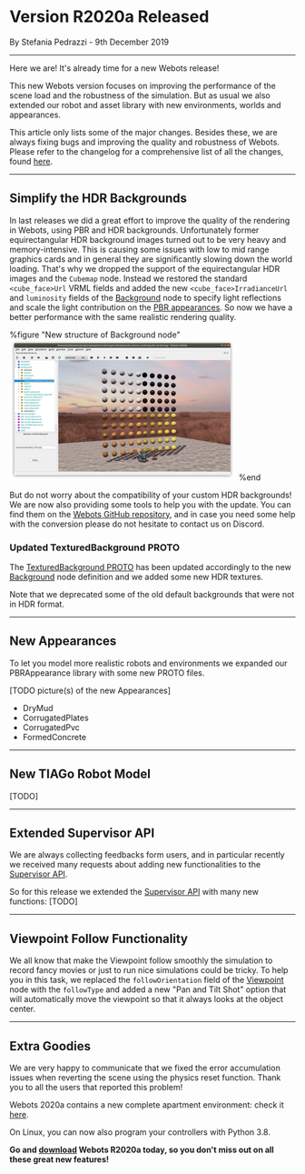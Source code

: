 # Version R2020a Released

<p id="publish-data">By Stefania Pedrazzi - 9th December 2019</p>

---

Here we are! It's already time for a new Webots release!

This new Webots version focuses on improving the performance of the scene load and the robustness of the simulation. But as usual we also extended our robot and asset library with new environments, worlds and appearances.

This article only lists some of the major changes.
Besides these, we are always fixing bugs and improving the quality and robustness of Webots.
Please refer to the changelog for a comprehensive list of all the changes, found [here](../reference/changelog-R2020a.md).

---

## Simplify the HDR Backgrounds

In last releases we did a great effort to improve the quality of the rendering in Webots, using PBR and HDR backgrounds.
Unfortunately former equirectangular HDR background images turned out to be very heavy and memory-intensive.
This is causing some issues with low to mid range graphics cards and in general they are significantly slowing down the world loading.
That's why we dropped the support of the equirectangular HDR images and the `Cubemap` node.
Instead we restored the standard `<cube_face>Url` VRML fields and added the new `<cube_face>IrradianceUrl` and `luminosity` fields of the [Background](../reference/background.md) node to specify light reflections and scale the light contribution on the [PBR appearances](../reference/pbrappearance.md).
So now we have a better performance with the same realistic rendering quality.

%figure "New structure of Background node"
![New Background Fields](images/background_new_fields.thumbnail.png)
%end

But do not worry about the compatibility of your custom HDR backgrounds!
We are now also providing some tools to help you with the update.
You can find them on the [Webots GitHub repository](https://github.com/cyberbotics/webots/tree/R2020a/scripts/image_tools), and in case you need some help with the conversion please do not hesitate to contact us on Discord.

### Updated TexturedBackground PROTO

The [TexturedBackground PROTO](../guide/object-backgrounds.md#texturedbackground) has been updated accordingly to the new [Background](../reference/background.md) node definition and we added some new HDR textures.

Note that we deprecated some of the old default backgrounds that were not in HDR format.

---

## New Appearances

To let you model more realistic robots and environments we expanded our PBRAppearance library with some new PROTO files.

[TODO picture(s) of the new Appearances]

- DryMud
- CorrugatedPlates
- CorrugatedPvc
- FormedConcrete



---

## New TIAGo Robot Model

[TODO]


---

## Extended Supervisor API

We are always collecting feedbacks form users, and in particular recently we received many requests about adding new functionalities to the [Supervisor API](../reference/supervisor.md).

So for this release we extended the [Supervisor API](../reference/supervisor.md) with many new functions:
[TODO]

---

## Viewpoint Follow Functionality

We all know that make the Viewpoint follow smoothly the simulation to record fancy movies or just to run nice simulations could be tricky.
To help you in this task, we replaced the `followOrientation` field of the [Viewpoint](../reference/viewpoint.md) node with the `followType` and added a new "Pan and Tilt Shot" option that will automatically move the viewpoint so that it always looks at the object center.

---

## Extra Goodies

We are very happy to communicate that we fixed the error accumulation issues when reverting the scene using the physics reset function. Thank you to all the users that reported this problem!

Webots 2020a contains a new complete apartment environment: check it [here](../guide/samples-environemnts.md#complete_apartment-wbt).

On Linux, you can now also program your controllers with Python 3.8.

**Go and [download](https://cyberbotics.com/#download) Webots R2020a today, so you don't miss out on all these great new features!**
